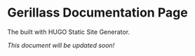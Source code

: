 # Gerillass Documentation Page

The built with HUGO Static Site Generator.

_This document will be updated soon!_
